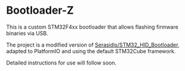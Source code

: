 # Bootloader-Z

This is a custom STM32F4xx bootloader that allows flashing firmware binaries via USB.

The project is a modified version of [Serasidis/STM32_HID_Bootloader](https://github.com/Serasidis/STM32_HID_Bootloader), adapted to PlatformIO and using the default STM32Cube framework.

Detailed instructions for use will follow soon.
